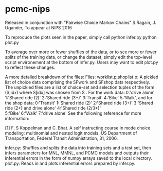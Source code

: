 # pcmc-nips
Released in conjunction with "Pairwise Choice Markov Chains" S.Ragain, J. Ugander, To appear at NIPS 2016

To reproduce the plots seen in the paper, simply call
python infer.py
python plot.py

To average over more or fewer shuffles of the data, or to see more or fewer splits of the training data, or change the dataset,
simply edit the top-level script environement at the bottom of infer.py. Users may want to edit plot.py to reflect these changes.

A more detailed breakdown of the files:
Files:
worklist.p,shoplist.p: A pickled list of choice data comprising the SFwork and SFshop data respectively.
The unpickled files are a list of choice-set and selection tuples of the form (S,idx) where S[idx] was chosen from S .
For the work data:
0:'drive alone'	1:'Shared ride (2)'	2:'Shared ride (3+)'	3:'Transit'	4:'Bike'	5:'Walk',
and for the shop data:
0:'Transit'	1:'Shared ride (2)'	2:'Shared ride (3+)'	3:'Shared ride (2+) and drive alone'	4:'Shared ride (2/3+)'	
5:'Bike'	6:'Walk'	7:'drive alone'
See the following reference for more information:

[1] F. S Koppelman and C. Bhat. A self instructing course in mode choice modeling: multinomial and nested
logit models. US Department of Transportation, Federal Transit Administration, 31, 2006.

infer.py: Shuffles and splits the data into training sets and a test set, then infers parameters for MNL, MMNL, and PCMC models
and outputs their inferential errors in the form of numpy arrays saved to the local directory. 
plot.py: Reads in and plots inferential errors prepared by infer.py. 
